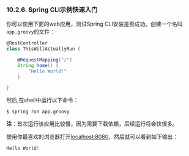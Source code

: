 ### 10.2.6. Spring CLI示例快速入门

你可以使用下面的web应用，测试Spring CLI安装是否成功。创建一个名叫`app.groovy`的文件：
```groovy
@RestController
class ThisWillActuallyRun {

    @RequestMapping("/")
    String home() {
        "Hello World!"
    }

}
```
然后,在shell中运行以下命令：
```shell
$ spring run app.groovy
```
**注**：首次运行该应用比较慢，因为需要下载依赖，后续运行将会快很多。

使用你最喜欢的浏览器打开[localhost:8080](localhost:8080)，然后就可以看到如下输出：
```java
Hello World!
```
